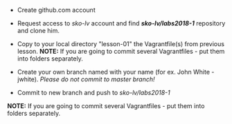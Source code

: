 * Create github.com account
* Request access to *sko-lv* account and find   **_sko-lv/labs2018-1_**  repository and clone him.
* Copy to your local directory "lesson-01" the Vagrantfile(s) from previous lesson. 
   **NOTE:** If you are going to commit several Vagrantfiles - put them into folders separately.
* Create your own branch named with your name (for ex. John White - jwhite). 
  _Please do not commit to master branch!_

* Commit to new branch and push to  *sko-lv/labs2018-1* 

**NOTE:** If you are going to commit several Vagrantfiles - put them into folders separately.
          

